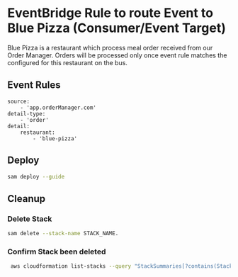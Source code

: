 # EventBridge Rule to route Event to Blue Pizza (Consumer/Event Target)

Blue Pizza is a restaurant which process meal order received from our Order Manager.
Orders will be processed only once event rule matches the configured for this restaurant on the bus.

## Event Rules
```
source:
    - 'app.orderManager.com'
detail-type:
    - 'order'
detail:
    restaurant:
        - 'blue-pizza'
```                  

## Deploy
```sh
sam deploy --guide
```

## Cleanup
### Delete Stack
```sh
sam delete --stack-name STACK_NAME.
```

### Confirm Stack been deleted
```sh
 aws cloudformation list-stacks --query "StackSummaries[?contains(StackName,'STACK_NAME')].StackStatus"
```
